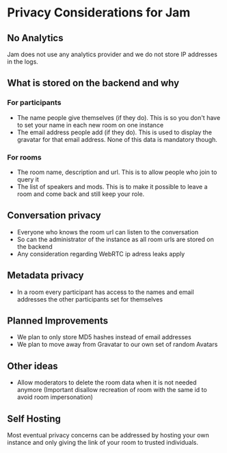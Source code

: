 Privacy Considerations for Jam
==============================

No Analytics
------------

Jam does not use any analytics provider and we do not store IP addresses in the logs.

What is stored on the backend and why
-------------------------------------

### For participants

- The name people give themselves (if they do). This is so you don't have to set your name in each new room on one instance
- The email address people add (if they do). This is used to display the gravatar for that email address. 
None of this data is mandatory though.

### For rooms

- The room name, description and url. This is to allow people who join to query it
- The list of speakers and mods. This is to make it possible to leave a room and come back and still keep your role.


Conversation privacy
--------------------

- Everyone who knows the room url can listen to the conversation
- So can the administrator of the instance as all room urls are stored on the backend
- Any consideration regarding WebRTC ip adress leaks apply

Metadata privacy
----------------

- In a room every participant has access to the names and email addresses the other participants set for themselves

Planned Improvements
--------------------

- We plan to only store MD5 hashes instead of email addresses
- We plan to move away from Gravatar to our own set of random Avatars

Other ideas
-----------

- Allow moderators to delete the room data when it is not needed anymore (Important disallow recreation of room with the same id to avoid room impersonation)

Self Hosting
------------

Most eventual privacy concerns can be addressed by hosting your own instance and only giving the link of your room to trusted individuals.

